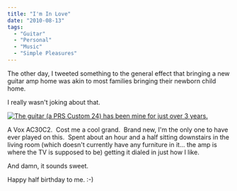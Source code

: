 ```yaml
---
title: "I'm In Love"
date: "2010-08-13"
tags:
  - "Guitar"
  - "Personal"
  - "Music"
  - "Simple Pleasures"
---
```


The other day, I tweeted something to the general effect that bringing a new guitar amp home was akin to most families bringing their newborn child home.

I really wasn't joking about that.

[![](http://niclake13.wordpress.com/wp-content/uploads/2010/08/amp.jpg?w=300 "The guitar (a PRS Custom 24) has been mine for just over 3 years.")](http://niclake13.wordpress.com/wp-content/uploads/2010/08/amp.jpg)

A Vox AC30C2.  Cost me a cool grand.  Brand new, I'm the only one to have ever played on this.  Spent about an hour and a half sitting downstairs in the living room (which doesn't currently have any furniture in it... the amp is where the TV is supposed to be) getting it dialed in just how I like.

And damn, it sounds sweet.

Happy half birthday to me. :-)
